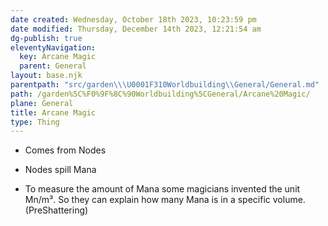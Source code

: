 ```yaml
---
date created: Wednesday, October 18th 2023, 10:23:59 pm
date modified: Thursday, December 14th 2023, 12:21:54 am
dg-publish: true
eleventyNavigation:
  key: Arcane Magic
  parent: General
layout: base.njk
parentpath: "src/garden\\\U0001F310Worldbuilding\\General/General.md"
path: /garden%5C%F0%9F%8C%90Worldbuilding%5CGeneral/Arcane%20Magic/
plane: General
title: Arcane Magic
type: Thing
---
```


- Comes from Nodes
- Nodes spill Mana

- To measure the amount of Mana some magicians invented the unit Mn/m³. So they can explain how many Mana is in a specific volume. (PreShattering)